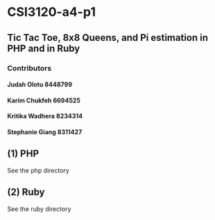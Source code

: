 # CSI3120-a4-p1
## Tic Tac Toe, 8x8 Queens, and Pi estimation in PHP and in Ruby

### Contributors
#### Judah Olotu 8448799
#### Karim Chukfeh 6694525
#### Kritika Wadhera 8234314
#### Stephanie Giang 8311427

## (1) PHP
See the php directory

## (2) Ruby
See the ruby directory
